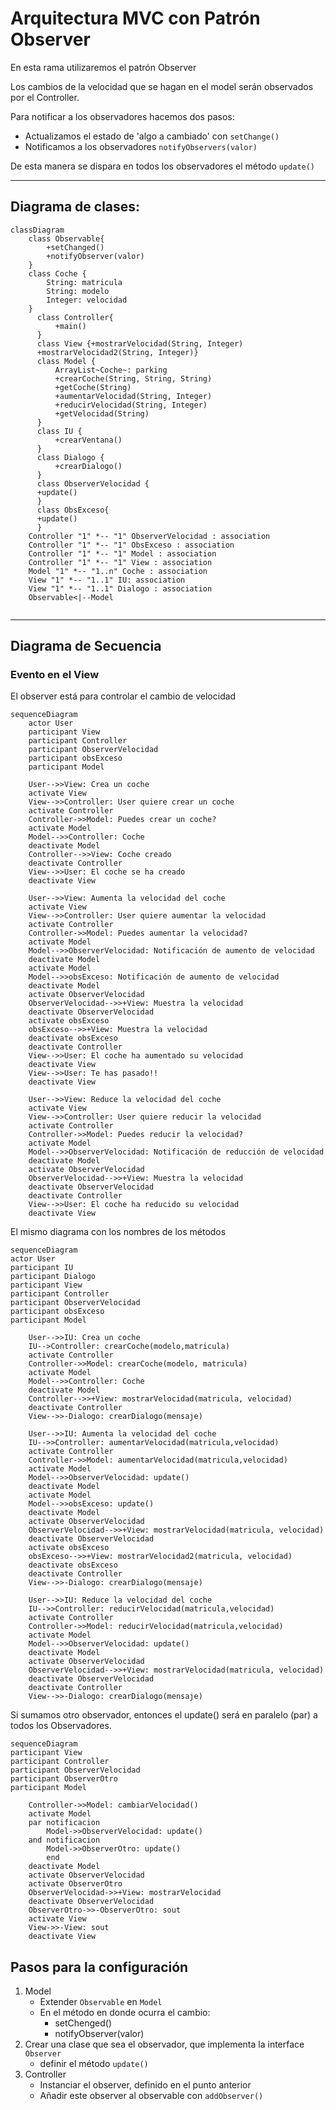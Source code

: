 # Arquitectura MVC con Patrón Observer

En esta rama utilizaremos el patrón Observer

Los cambios de la velocidad que se hagan en el model serán observados por el Controller.

Para notificar a los observadores hacemos dos pasos:
- Actualizamos el estado de 'algo a cambiado' con `setChange()`
- Notificamos a los observadores `notifyObservers(valor)`

De esta manera se dispara en todos los observadores el método `update()`

---
## Diagrama de clases:

```mermaid
classDiagram
    class Observable{
        +setChanged()
        +notifyObserver(valor)
    }
    class Coche {
        String: matricula
        String: modelo
        Integer: velocidad
    }
      class Controller{
          +main()
      }
      class View {+mostrarVelocidad(String, Integer)
      +mostrarVelocidad2(String, Integer)}
      class Model {
          ArrayList~Coche~: parking
          +crearCoche(String, String, String)
          +getCoche(String)
          +aumentarVelocidad(String, Integer)
          +reducirVelocidad(String, Integer)
          +getVelocidad(String)
      }
      class IU {
          +crearVentana()
      }
      class Dialogo {
          +crearDialogo()
      }
      class ObserverVelocidad {
      +update()
      }
      class ObsExceso{
      +update()
      }
    Controller "1" *-- "1" ObserverVelocidad : association
    Controller "1" *-- "1" ObsExceso : association
    Controller "1" *-- "1" Model : association
    Controller "1" *-- "1" View : association
    Model "1" *-- "1..n" Coche : association
    View "1" *-- "1..1" IU: association
    View "1" *-- "1..1" Dialogo : association
    Observable<|--Model
      
```

---

## Diagrama de Secuencia
### Evento en el View
El observer está para controlar el cambio de velocidad
```mermaid
sequenceDiagram
    actor User
    participant View
    participant Controller
    participant ObserverVelocidad
    participant obsExceso
    participant Model
    
    User-->>View: Crea un coche
    activate View
    View-->>Controller: User quiere crear un coche
    activate Controller
    Controller->>Model: Puedes crear un coche?
    activate Model
    Model-->>Controller: Coche
    deactivate Model
    Controller-->>View: Coche creado
    deactivate Controller
    View-->>User: El coche se ha creado
    deactivate View
    
    User-->>View: Aumenta la velocidad del coche
    activate View
    View-->>Controller: User quiere aumentar la velocidad
    activate Controller
    Controller->>Model: Puedes aumentar la velocidad?
    activate Model
    Model-->>ObserverVelocidad: Notificación de aumento de velocidad
    deactivate Model
    activate Model
    Model-->>obsExceso: Notificación de aumento de velocidad
    deactivate Model
    activate ObserverVelocidad
    ObserverVelocidad-->>+View: Muestra la velocidad
    deactivate ObserverVelocidad
    activate obsExceso
    obsExceso-->>+View: Muestra la velocidad
    deactivate obsExceso
    deactivate Controller
    View-->>User: El coche ha aumentado su velocidad
    deactivate View
    View-->>User: Te has pasado!!
    deactivate View
    
    User-->>View: Reduce la velocidad del coche
    activate View
    View-->>Controller: User quiere reducir la velocidad
    activate Controller
    Controller->>Model: Puedes reducir la velocidad?
    activate Model
    Model-->>ObserverVelocidad: Notificación de reducción de velocidad
    deactivate Model
    activate ObserverVelocidad
    ObserverVelocidad-->>+View: Muestra la velocidad
    deactivate ObserverVelocidad
    deactivate Controller
    View-->>User: El coche ha reducido su velocidad
    deactivate View
```

El mismo diagrama con los nombres de los métodos
```mermaid
sequenceDiagram
actor User    
participant IU
participant Dialogo
participant View
participant Controller
participant ObserverVelocidad
participant obsExceso
participant Model

    User-->>IU: Crea un coche
    IU-->Controller: crearCoche(modelo,matricula)
    activate Controller
    Controller->>Model: crearCoche(modelo, matricula)
    activate Model
    Model-->>Controller: Coche
    deactivate Model
    Controller-->>+View: mostrarVelocidad(matricula, velocidad)
    deactivate Controller
    View-->>-Dialogo: crearDialogo(mensaje)
    
    User-->>IU: Aumenta la velocidad del coche
    IU-->>Controller: aumentarVelocidad(matricula,velocidad)
    activate Controller
    Controller->>Model: aumentarVelocidad(matricula,velocidad)
    activate Model
    Model-->>ObserverVelocidad: update()
    deactivate Model
    activate Model
    Model-->>obsExceso: update()
    deactivate Model
    activate ObserverVelocidad
    ObserverVelocidad-->>+View: mostrarVelocidad(matricula, velocidad)
    deactivate ObserverVelocidad
    activate obsExceso
    obsExceso-->>+View: mostrarVelocidad2(matricula, velocidad)
    deactivate obsExceso
    deactivate Controller
    View-->>-Dialogo: crearDialogo(mensaje)
    
    User-->>IU: Reduce la velocidad del coche
    IU-->>Controller: reducirVelocidad(matricula,velocidad)
    activate Controller
    Controller->>Model: reducirVelocidad(matricula,velocidad)
    activate Model
    Model-->>ObserverVelocidad: update()
    deactivate Model
    activate ObserverVelocidad
    ObserverVelocidad-->>+View: mostrarVelocidad(matricula, velocidad)
    deactivate ObserverVelocidad
    deactivate Controller
    View-->>-Dialogo: crearDialogo(mensaje)
```

Si sumamos otro observador, entonces el update() será en paralelo (par)
a todos los Observadores.
```mermaid
sequenceDiagram
participant View
participant Controller
participant ObserverVelocidad
participant ObserverOtro
participant Model

    Controller->>Model: cambiarVelocidad()
    activate Model
    par notificacion
        Model->>ObserverVelocidad: update()
    and notificacion
        Model->>ObserverOtro: update()
        end
    deactivate Model
    activate ObserverVelocidad
    activate ObserverOtro
    ObserverVelocidad->>+View: mostrarVelocidad
    deactivate ObserverVelocidad
    ObserverOtro->>-ObserverOtro: sout
    activate View
    View->>-View: sout
    deactivate View
 ```    
## Pasos para la configuración

1. Model
   * Extender `Observable` en `Model`
   * En el método en donde ocurra el cambio:
     * setChenged()
     * notifyObserver(valor)
2. Crear una clase que sea el observador, que implementa la interface `Observer`
    * definir el método `update()`
3. Controller
    * Instanciar el observer, definido en el punto anterior
    * Añadir este observer al observable con `addObserver()`
